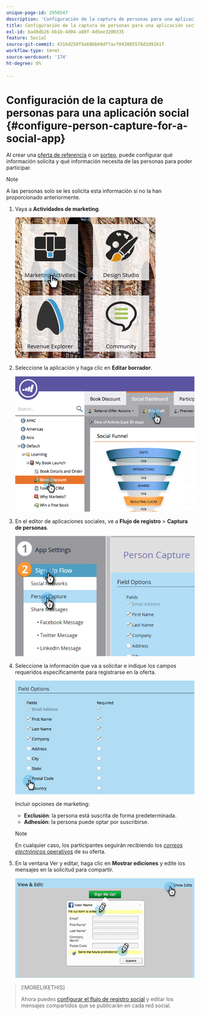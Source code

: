 ```yaml
---
unique-page-id: 2950547
description: 'Configuración de la captura de personas para una aplicación social: documentos de Marketo, documentación del producto'
title: Configuración de la captura de personas para una aplicación social
exl-id: bad8db26-bb1b-4d04-a80f-4d5ee3200335
feature: Social
source-git-commit: 431bd258f9a68bbb9df7acf043085578d3d91b1f
workflow-type: tm+mt
source-wordcount: '174'
ht-degree: 0%

---
```


# Configuración de la captura de personas para una aplicación social {#configure-person-capture-for-a-social-app}

Al crear una [oferta de referencia](/help/marketo/product-docs/demand-generation/social/referral-offers/create-a-referral-offer.md) o un [sorteo](/help/marketo/product-docs/demand-generation/social/sweepstakes/create-sweepstakes.md), puede configurar qué información solicita y qué información necesita de las personas para poder participar.

>[!NOTE]
>
>A las personas solo se les solicita esta información si no la han proporcionado anteriormente.

1. Vaya a **Actividades de marketing**.

   ![](assets/ma-2.png)

1. Seleccione la aplicación y haga clic en **Editar borrador**.

   ![](assets/image2014-9-22-10-3a57-3a57.png)

1. En el editor de aplicaciones sociales, ve a **Flujo de registro** > **Captura de personas**.

   ![](assets/three-1.png)

1. Seleccione la información que va a solicitar e indique los campos requeridos específicamente para registrarse en la oferta.

   ![](assets/image2014-9-22-10-58-24.png)

   Incluir opciones de marketing:

   * **Exclusión**: la persona está suscrita de forma predeterminada.
   * **Adhesión**: la persona puede optar por suscribirse.

   >[!NOTE]
   >
   >En cualquier caso, los participantes seguirán recibiendo los [_correos electrónicos_ operativos](/help/marketo/product-docs/email-marketing/general/functions-in-the-editor/make-an-email-operational.md) de su oferta.

1. En la ventana Ver y editar, haga clic en **Mostrar ediciones** y edite los mensajes en la solicitud para compartir.

   ![](assets/image2014-9-22-11-3a2-3a56.png)

>[!MORELIKETHIS]
>
>Ahora puedes [configurar el flujo de registro social](/help/marketo/product-docs/demand-generation/social/configuring-social-actions/configure-social-sign-up-share-flow.md) y editar los mensajes compartidos que se publicarán en cada red social.
